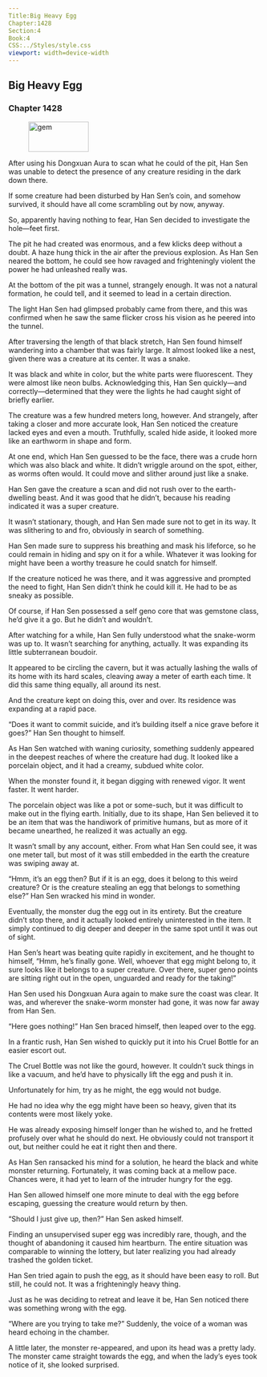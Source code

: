 ```yaml
---
Title:Big Heavy Egg 
Chapter:1428 
Section:4 
Book:4 
CSS:../Styles/style.css 
viewport: width=device-width
---
```

  
## Big Heavy Egg
### Chapter 1428
  
<figure>
	<img src="../Images/gem.gif" alt="gem" id="gem" width="120" height="60" />
</figure>
  

  
After using his Dongxuan Aura to scan what he could of the pit, Han Sen was unable to detect the presence of any creature residing in the dark down there.

If some creature had been disturbed by Han Sen’s coin, and somehow survived, it should have all come scrambling out by now, anyway.

So, apparently having nothing to fear, Han Sen decided to investigate the hole—feet first.

The pit he had created was enormous, and a few klicks deep without a doubt. A haze hung thick in the air after the previous explosion. As Han Sen neared the bottom, he could see how ravaged and frighteningly violent the power he had unleashed really was.

At the bottom of the pit was a tunnel, strangely enough. It was not a natural formation, he could tell, and it seemed to lead in a certain direction.

The light Han Sen had glimpsed probably came from there, and this was confirmed when he saw the same flicker cross his vision as he peered into the tunnel.

After traversing the length of that black stretch, Han Sen found himself wandering into a chamber that was fairly large. It almost looked like a nest, given there was a creature at its center. It was a snake.

It was black and white in color, but the white parts were fluorescent. They were almost like neon bulbs. Acknowledging this, Han Sen quickly—and correctly—determined that they were the lights he had caught sight of briefly earlier.

The creature was a few hundred meters long, however. And strangely, after taking a closer and more accurate look, Han Sen noticed the creature lacked eyes and even a mouth. Truthfully, scaled hide aside, it looked more like an earthworm in shape and form.

At one end, which Han Sen guessed to be the face, there was a crude horn which was also black and white. It didn’t wriggle around on the spot, either, as worms often would. It could move and slither around just like a snake.

Han Sen gave the creature a scan and did not rush over to the earth-dwelling beast. And it was good that he didn’t, because his reading indicated it was a super creature.

It wasn’t stationary, though, and Han Sen made sure not to get in its way. It was slithering to and fro, obviously in search of something.

Han Sen made sure to suppress his breathing and mask his lifeforce, so he could remain in hiding and spy on it for a while. Whatever it was looking for might have been a worthy treasure he could snatch for himself.

If the creature noticed he was there, and it was aggressive and prompted the need to fight, Han Sen didn’t think he could kill it. He had to be as sneaky as possible.

Of course, if Han Sen possessed a self geno core that was gemstone class, he’d give it a go. But he didn’t and wouldn’t.

After watching for a while, Han Sen fully understood what the snake-worm was up to. It wasn’t searching for anything, actually. It was expanding its little subterranean boudoir.

It appeared to be circling the cavern, but it was actually lashing the walls of its home with its hard scales, cleaving away a meter of earth each time. It did this same thing equally, all around its nest.

And the creature kept on doing this, over and over. Its residence was expanding at a rapid pace.

“Does it want to commit suicide, and it’s building itself a nice grave before it goes?” Han Sen thought to himself.

As Han Sen watched with waning curiosity, something suddenly appeared in the deepest reaches of where the creature had dug. It looked like a porcelain object, and it had a creamy, subdued white color.

When the monster found it, it began digging with renewed vigor. It went faster. It went harder.

The porcelain object was like a pot or some-such, but it was difficult to make out in the flying earth. Initially, due to its shape, Han Sen believed it to be an item that was the handiwork of primitive humans, but as more of it became unearthed, he realized it was actually an egg.

It wasn’t small by any account, either. From what Han Sen could see, it was one meter tall, but most of it was still embedded in the earth the creature was swiping away at.

“Hmm, it’s an egg then? But if it is an egg, does it belong to this weird creature? Or is the creature stealing an egg that belongs to something else?” Han Sen wracked his mind in wonder.

Eventually, the monster dug the egg out in its entirety. But the creature didn’t stop there, and it actually looked entirely uninterested in the item. It simply continued to dig deeper and deeper in the same spot until it was out of sight.

Han Sen’s heart was beating quite rapidly in excitement, and he thought to himself, “Hmm, he’s finally gone. Well, whoever that egg might belong to, it sure looks like it belongs to a super creature. Over there, super geno points are sitting right out in the open, unguarded and ready for the taking!”

Han Sen used his Dongxuan Aura again to make sure the coast was clear. It was, and wherever the snake-worm monster had gone, it was now far away from Han Sen.

“Here goes nothing!” Han Sen braced himself, then leaped over to the egg.

In a frantic rush, Han Sen wished to quickly put it into his Cruel Bottle for an easier escort out.

The Cruel Bottle was not like the gourd, however. It couldn’t suck things in like a vacuum, and he’d have to physically lift the egg and push it in.

Unfortunately for him, try as he might, the egg would not budge.

He had no idea why the egg might have been so heavy, given that its contents were most likely yoke.

He was already exposing himself longer than he wished to, and he fretted profusely over what he should do next. He obviously could not transport it out, but neither could he eat it right then and there.

As Han Sen ransacked his mind for a solution, he heard the black and white monster returning. Fortunately, it was coming back at a mellow pace. Chances were, it had yet to learn of the intruder hungry for the egg.

Han Sen allowed himself one more minute to deal with the egg before escaping, guessing the creature would return by then.

“Should I just give up, then?” Han Sen asked himself.

Finding an unsupervised super egg was incredibly rare, though, and the thought of abandoning it caused him heartburn. The entire situation was comparable to winning the lottery, but later realizing you had already trashed the golden ticket.

Han Sen tried again to push the egg, as it should have been easy to roll. But still, he could not. It was a frighteningly heavy thing.

Just as he was deciding to retreat and leave it be, Han Sen noticed there was something wrong with the egg.

“Where are you trying to take me?” Suddenly, the voice of a woman was heard echoing in the chamber.

A little later, the monster re-appeared, and upon its head was a pretty lady. The monster came straight towards the egg, and when the lady’s eyes took notice of it, she looked surprised.